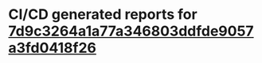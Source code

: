 # CI/CD generated reports for [7d9c3264a1a77a346803ddfde9057a3fd0418f26](https://github.com/hydephp/develop/commit/7d9c3264a1a77a346803ddfde9057a3fd0418f26)

